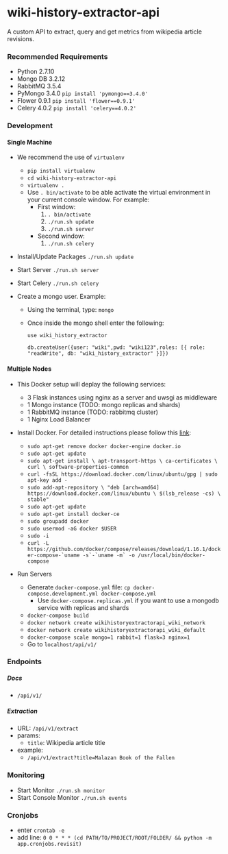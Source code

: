 # wiki-history-extractor-api
A custom API to extract, query and get metrics from wikipedia article revisions.

### Recommended Requirements

* Python 2.7.10
* Mongo DB 3.2.12 
* RabbitMQ 3.5.4
* PyMongo 3.4.0 `pip install 'pymongo==3.4.0'`
* Flower 0.9.1 `pip install 'flower==0.9.1'`
* Celery 4.0.2 `pip install 'celery==4.0.2'`

### Development

#### Single Machine
* We recommend the use of `virtualenv`
	* `pip install virtualenv`
	* `cd wiki-history-extractor-api`
	* `virtualenv .`
	* Use `. bin/activate` to be able activate the virtual environment in your current console window. For example:
		* First window:
			1. `. bin/activate`
			2. `./run.sh update`
			3. `./run.sh server`
		* Second window:
			1. `./run.sh celery`

* Install/Update Packages `./run.sh update`
* Start Server `./run.sh server`
* Start Celery `./run.sh celery`
* Create a mongo user.  Example:
	* Using the terminal, type: `mongo`
	* Once inside the mongo shell enter the following:
	
		`use wiki_history_extractor`
	
		`db.createUser({user: "wiki",pwd: "wiki123",roles: [{ role: "readWrite", db: "wiki_history_extractor" }]})`

#### Multiple Nodes
* This Docker setup will deplay the following services:
	* 3 Flask instances using nginx as a server and uwsgi as middleware
	* 1 Mongo instance (TODO: mongo replicas and shards)
	* 1 RabbitMQ instance (TODO: rabbitmq cluster)
	* 1 Nginx Load Balancer

* Install Docker. For detailed instructions please follow this [link](https://docs.docker.com/engine/installation/linux/docker-ce/ubuntu/#install-using-the-repository):
	* `sudo apt-get remove docker docker-engine docker.io`
	* `sudo apt-get update`
	* `sudo apt-get install \
		apt-transport-https \
		ca-certificates \
		curl \
		software-properties-common`
    * `curl -fsSL https://download.docker.com/linux/ubuntu/gpg | sudo apt-key add -`
    * `sudo add-apt-repository \
		"deb [arch=amd64] https://download.docker.com/linux/ubuntu \
		$(lsb_release -cs) \
		stable"`
	* `sudo apt-get update`
	* `sudo apt-get install docker-ce` 
	* `sudo groupadd docker` 
	* `sudo usermod -aG docker $USER`
	* `sudo -i`
	* ```curl -L https://github.com/docker/compose/releases/download/1.16.1/docker-compose-`uname -s`-`uname -m` -o /usr/local/bin/docker-compose```
	
* Run Servers
	* Generate `docker-compose.yml` file: `cp docker-compose.development.yml docker-compose.yml`
		* Use `docker-compose.replicas.yml` if you want to use a mongodb service with replicas and shards
	* `docker-compose build`
	* `docker network create wikihistoryextractorapi_wiki_network`
	* `docker network create wikihistoryextractorapi_wiki_default`
	* `docker-compose scale mongo=1 rabbit=1 flask=3 nginx=1`
	* Go to `localhost/api/v1/`

### Endpoints

##### Docs

* `/api/v1/`

##### Extraction

* URL: `/api/v1/extract`
* params:
	* `title`: Wikipedia article title
* example:
	* `/api/v1/extract?title=Malazan Book of the Fallen`

### Monitoring

* Start Monitor `./run.sh monitor`
* Start Console Monitor `./run.sh events`


### Cronjobs

* enter `crontab -e`
* add line: `0 0 * * * (cd PATH/TO/PROJECT/ROOT/FOLDER/ && python -m app.cronjobs.revisit)`
